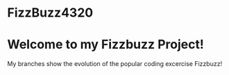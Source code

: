 # FizzBuzz4320

<h1>Welcome to my Fizzbuzz Project!</h1>

My branches show the evolution of the popular coding excercise Fizzbuzz! 
